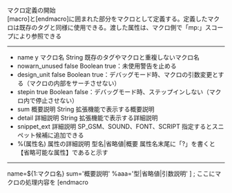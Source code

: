 マクロ定義の開始  
[macro]と[endmacro]に囲まれた部分をマクロとして定義する。定義したマクロは既存のタグと同様に使用できる。渡した属性は、マクロ側で「mp:」スコープにより参照できる

***
- name	y	マクロ名	String	既存のタグやマクロと重複しないマクロ名
- nowarn_unused		false	Boolean	true：未使用警告を止める
- design_unit		false	Boolean	true：デバッグモード時、マクロの引数変更とする（マクロの内部をサーチさせない）
- stepin		true	Boolean	false：デバッグモード時、ステップインしない（マクロ内で停止させない）
- sum		概要説明	String	拡張機能で表示する概要説明
- detail		詳細説明	String	拡張機能で表示する詳細説明
- snippet_ext		詳細説明	SP_GSM、SOUND、FONT、SCRIPT	指定するとスニペット候補に追加できる
- %(属性名)		属性の詳細説明	型名|省略値|概要	属性名末尾に「?」を書くと【省略可能な属性】であると示す


***
name=${1:マクロ名}
	sum='概要説明'
	%aaa='型|省略値|引数説明'
]
	; ここにマクロの処理内容を
[endmacro
